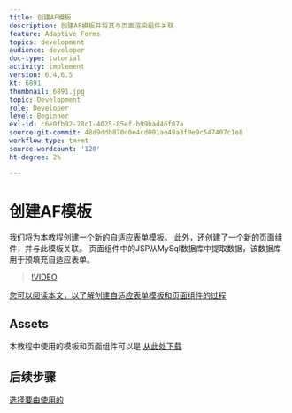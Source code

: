 ```yaml
---
title: 创建AF模板
description: 创建AF模板并将其与页面渲染组件关联
feature: Adaptive Forms
topics: development
audience: developer
doc-type: tutorial
activity: implement
version: 6.4,6.5
kt: 6891
thumbnail: 6891.jpg
topic: Development
role: Developer
level: Beginner
exl-id: c6e0fb92-28c1-4025-85ef-b99bad46f07a
source-git-commit: 48d9ddb870c0e4cd001ae49a3f0e9c547407c1e8
workflow-type: tm+mt
source-wordcount: '120'
ht-degree: 2%

---
```


# 创建AF模板

我们将为本教程创建一个新的自适应表单模板。 此外，还创建了一个新的页面组件，并与此模板关联。 页面组件中的JSP从MySql数据库中提取数据，该数据库用于预填充自适应表单。


>[!VIDEO](https://video.tv.adobe.com/v/27828?quality=12&learn=on)

[您可以阅读本文，以了解创建自适应表单模板和页面组件的过程](https://experienceleague.adobe.com/docs/experience-manager-learn/forms/storing-and-retrieving-form-data/part5.html?lang=en#storing-and-retrieving-form-data)


## Assets

本教程中使用的模板和页面组件可以是 [从此处下载](assets/sign-multiple-forms-template.zip)

## 后续步骤

[选择要由使用的](./create-initial-form.md)
